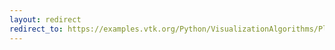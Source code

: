 ```yaml
---
layout: redirect
redirect_to: https://examples.vtk.org/Python/VisualizationAlgorithms/PlateVibration/
---
```

